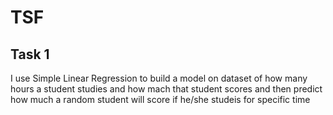 # TSF
## Task 1
I use Simple Linear Regression to build a model on dataset of how many hours a student studies and how mach that student scores and then predict how much a random student will score if he/she studeis for specific time
